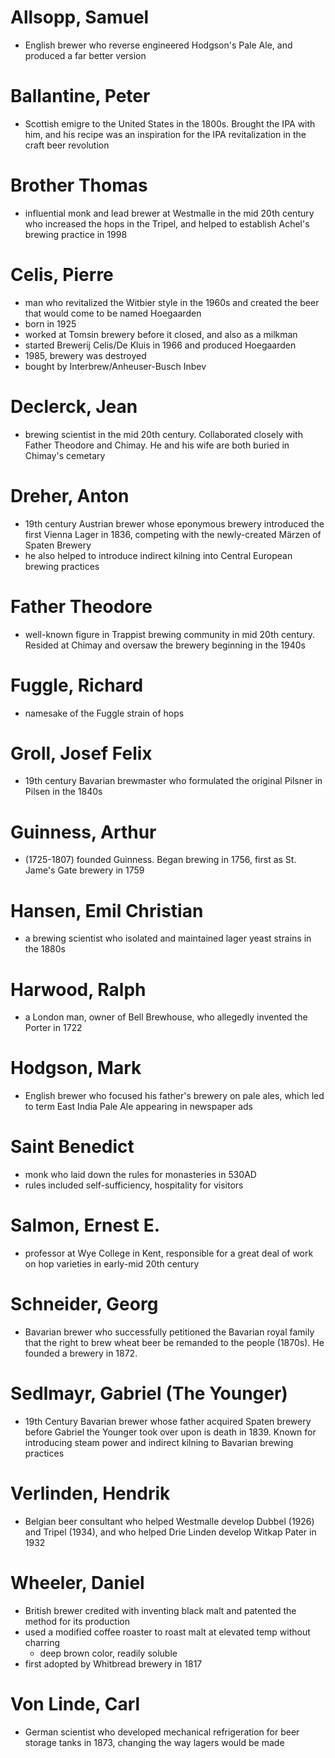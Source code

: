 # Allsopp, Samuel
-  English brewer who reverse engineered Hodgson's Pale Ale, and produced a far better version

# Ballantine, Peter
-  Scottish emigre to the United States in the 1800s. Brought the IPA with him, and his recipe was an inspiration for the IPA revitalization in the craft beer revolution

# Brother Thomas
-  influential monk and lead brewer at Westmalle in the mid 20th century who increased the hops in the Tripel, and helped to establish Achel's brewing practice in 1998

# Celis, Pierre
-  man who revitalized the Witbier style in the 1960s and created the beer that would come to be named Hoegaarden
-  born in 1925
-  worked at Tomsin brewery before it closed, and also as a milkman
-  started Brewerij Celis/De Kluis in 1966 and produced Hoegaarden
-  1985, brewery was destroyed
-  bought by Interbrew/Anheuser-Busch Inbev

# Declerck, Jean
-  brewing scientist in the mid 20th century. Collaborated closely with Father Theodore and Chimay. He and his wife are both buried in Chimay's cemetary

# Dreher, Anton
-  19th century Austrian brewer whose eponymous brewery introduced the first Vienna Lager in 1836, competing with the newly-created Märzen of Spaten Brewery
-  he also helped to introduce indirect kilning into Central European brewing practices

# Father Theodore
-  well-known figure in Trappist brewing community in mid 20th century. Resided at Chimay and oversaw the brewery beginning in the 1940s

# Fuggle, Richard
-  namesake of the Fuggle strain of hops

# Groll, Josef Felix
-  19th century Bavarian brewmaster who formulated the original Pilsner in Pilsen in the 1840s

# Guinness, Arthur
-  (1725-1807) founded Guinness. Began brewing in 1756, first as St. Jame's Gate brewery in 1759

# Hansen, Emil Christian
-  a brewing scientist who isolated and maintained lager yeast strains in the 1880s

# Harwood, Ralph
-  a London man, owner of Bell Brewhouse, who allegedly invented the Porter in 1722

# Hodgson, Mark
-  English brewer who focused his father's brewery on pale ales, which led to term East India Pale Ale appearing in newspaper ads

# Saint Benedict
-  monk who laid down the rules for monasteries in 530AD
-  rules included self-sufficiency, hospitality for visitors

# Salmon, Ernest E.
-  professor at Wye College in Kent, responsible for a great deal of work on hop varieties in early-mid 20th century

# Schneider, Georg
-  Bavarian brewer who successfully petitioned the Bavarian royal family that the right to brew wheat beer be remanded to the people (1870s). He founded a brewery in 1872.

# Sedlmayr, Gabriel (The Younger)
-  19th Century Bavarian brewer whose father acquired Spaten brewery before Gabriel the Younger took over upon is death in 1839. Known for introducing steam power and indirect kilning to Bavarian brewing practices

# Verlinden, Hendrik
-  Belgian beer consultant who helped Westmalle develop Dubbel (1926) and Tripel (1934), and who helped Drie Linden develop Witkap Pater in 1932

# Wheeler, Daniel
-  British brewer credited with inventing black malt and patented the method for its production
-  used a modified coffee roaster to roast malt at elevated temp without charring
	-  deep brown color, readily soluble
-  first adopted by Whitbread brewery in 1817

# Von Linde, Carl
-  German scientist who developed mechanical refrigeration for beer storage tanks in 1873, changing the way lagers would be made